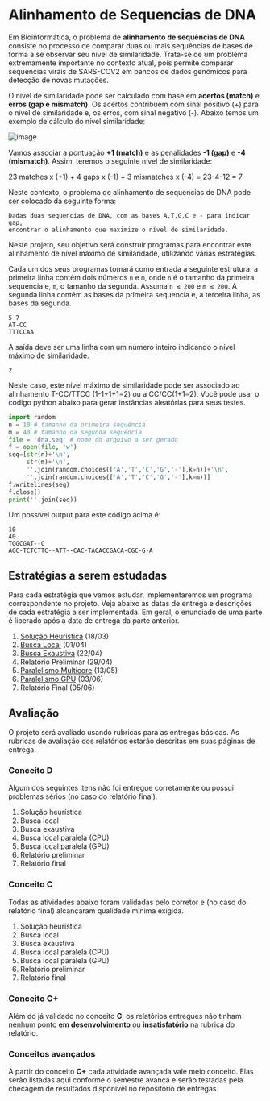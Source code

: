 # Alinhamento de Sequencias de DNA

Em Bioinformática, o problema de **alinhamento de sequências de DNA** consiste no processo de comparar duas ou mais sequências de bases de forma a se observar seu nível de similaridade. Trata-se de um problema extremamente importante no contexto atual, pois permite comparar sequencias virais de SARS-COV2 em bancos de dados genômicos para detecção de novas mutações.

O nível de similaridade pode ser calculado com base em **acertos (match)** e **erros (gap e mismatch)**. Os acertos contribuem com sinal positivo (+) para o nível de similaridade e, os erros, com sinal negativo (-). Abaixo temos um exemplo de cálculo do nível similaridade:

![image](alignment.png)

Vamos associar a pontuação **+1 (match)** e as penalidades **-1 (gap)** e **-4 (mismatch)**. Assim, teremos o seguinte nível de similaridade:

23 matches x (+1) + 4 gaps x (-1) + 3 mismatches x (-4) = 23-4-12 = 7

Neste contexto, o problema de alinhamento de sequencias de DNA pode ser colocado da seguinte forma:

```
Dadas duas sequencias de DNA, com as bases A,T,G,C e - para indicar gap, 
encontrar o alinhamento que maximize o nível de similaridade. 
```


Neste projeto, seu objetivo será construir programas para encontrar este alinhamento de nível máximo de similaridade, utilizando várias estratégias. 

Cada um dos seus programas tomará como entrada a seguinte estrutura: a primeira linha contém dois números `n` e `m`, onde `n` é o tamanho da primeira sequencia e, `m`, o tamanho da segunda. Assuma `n ≤ 200` e `m ≤ 200`. A segunda linha contém as bases da primeira sequencia e, a terceira linha, as bases da segunda.

```
5 7
AT-CC
TTTCCAA
```

A saída deve ser uma linha com um número inteiro indicando o nível máximo de similaridade.

```
2
```
Neste caso, este nível máximo de similaridade pode ser associado ao alinhamento T-CC/TTCC (1-1+1+1=2) ou a CC/CC(1+1=2). Você pode usar o código python abaixo para gerar instâncias aleatórias para seus testes.

```python
import random
n = 10 # tamanho da primeira sequência
m = 40 # tamanho da segunda sequência
file = 'dna.seq' # nome do arquivo a ser gerado
f = open(file, 'w')
seq=[str(n)+'\n',
     str(m)+'\n',
     ''.join(random.choices(['A','T','C','G','-'],k=n))+'\n',
     ''.join(random.choices(['A','T','C','G','-'],k=m))]
f.writelines(seq)
f.close()
print(''.join(seq))

```

Um possível output para este código acima é:

```
10
40
TGGCGAT--C
AGC-TCTCTTC--ATT--CAC-TACACCGACA-CGC-G-A
```



## Estratégias a serem estudadas

Para cada estratégia que vamos estudar, implementaremos um programa correspondente no projeto. Veja abaixo as datas de entrega e descrições de cada estratégia a ser implementada. Em geral, o enunciado de uma parte é liberado após a data de entrega da parte anterior.

1. [Solução Heurística](heuristico) (18/03)
2. [Busca Local](local) (01/04)
3. [Busca Exaustiva](exaustiva) (22/04)
4. Relatório Preliminar (29/04)
5. [Paralelismo Multicore](openmp) (13/05)
6. [Paralelismo GPU](gpu) (03/06)
7. Relatório Final (05/06)

<!-- 1. [Solução Heurística](heuristico) (23/03)
2. [Busca local](busca-local) (09/04)
3. [Busca exaustiva](busca-exaustiva) (16/04)
4. [Relatório preliminar](relatorio-1) (30/04)
5. [Paralelismo MultiCore](paralelismo-multicore) (21/05) -->
<!-- 
Cada parte de implementação será conferida usando um script de correção checagem de resultados disponível no repositório de entregas do projeto, juntamente com instruções de uso. Registre seu usuário do github até **15/03** para ser convidado para seu repositório de entregas.

<iframe width="640px" height= "480px" src= "https://forms.office.com/Pages/ResponsePage.aspx?id=wKZwY5B7CUe9blnCjt6DO36bxJ3XetxChDUDKdweTOJURUNKWkFLSklHNk1RWlVBTUNHWEszVExOViQlQCN0PWcu&embed=true" frameborder= "0" marginwidth= "0" marginheight= "0" style= "border: none; max-width:100%; max-height:100vh" allowfullscreen webkitallowfullscreen mozallowfullscreen msallowfullscreen> </iframe>

### Instruções de correção

O corretor automático depende do pacote `grading-tools`, que deverá ser instalado como abaixo.

```shell
$> python3.8 -m pip install --user git+https://github.com/igordsm/grading-tools
```

??? tip "Python 3.8 no Ubuntu"
    Se seu `python3` é uma versão inferior ao 3.8, você pode instalá-lo com os pacotes abaixo:

    ```
    python3.8 python3.8-dev
    ```

    A partir daí poderá seguir normalmente as instruções desta página.

Com isso configurado, é só compilar seu programa e rodar `python3.8 corretor.py executavel`. Para baixar os novos exercícios é só rodar `git pull`. Os exercícios serão entregues criando um commit com sua resposta e dando `git push`.


!!! warning
    Fique atento a atualizações no seu repositório de projeto. Atualizações no corretor serão feitas ao longo do semestre, assim como serão disponibilizados novos arquivos de entrada/saída para cada parte a ser implementada. -->

## Avaliação

O projeto será avaliado usando rubricas para as entregas básicas. As rubricas de avaliação dos relatórios estarão descritas em suas páginas de entrega.

### Conceito D

Algum dos seguintes itens não foi entregue corretamente ou possui problemas sérios (no caso do relatório final).

1. Solução heurística
2. Busca local
3. Busca exaustiva
4. Busca local paralela (CPU)
5. Busca local paralela (GPU)
6. Relatório preliminar
7. Relatório final


### Conceito C

Todas as atividades abaixo foram validadas pelo corretor e (no caso do relatório final) alcançaram qualidade mínima exigida.

1. Solução heurística
2. Busca local
3. Busca exaustiva
4. Busca local paralela (CPU)
5. Busca local paralela (GPU)
6. Relatório preliminar
7. Relatório final

### Conceito C+

Além do já validado no conceito **C**, os relatórios entregues não tinham nenhum ponto **em desenvolvimento** ou **insatisfatório** na rubrica do relatório.

### Conceitos avançados

A partir do  conceito **C+** cada atividade avançada vale meio conceito. Elas serão listadas aqui conforme o semestre avança e serão testadas pela checagem de resultados disponível no repositório de entregas.